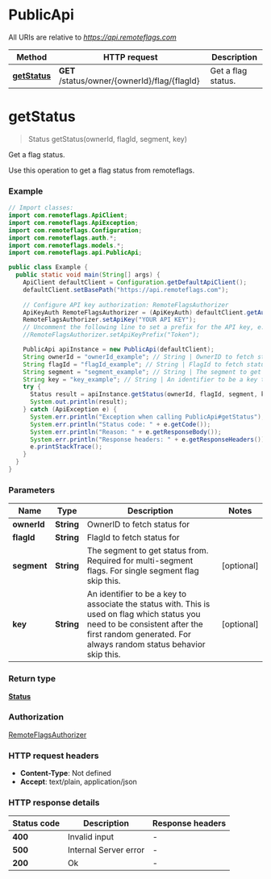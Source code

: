 # PublicApi

All URIs are relative to *https://api.remoteflags.com*

Method | HTTP request | Description
------------- | ------------- | -------------
[**getStatus**](PublicApi.md#getStatus) | **GET** /status/owner/{ownerId}/flag/{flagId} | Get a flag status.


<a name="getStatus"></a>
# **getStatus**
> Status getStatus(ownerId, flagId, segment, key)

Get a flag status.

Use this operation to get a flag status from remoteflags.

### Example
```java
// Import classes:
import com.remoteflags.ApiClient;
import com.remoteflags.ApiException;
import com.remoteflags.Configuration;
import com.remoteflags.auth.*;
import com.remoteflags.models.*;
import com.remoteflags.api.PublicApi;

public class Example {
  public static void main(String[] args) {
    ApiClient defaultClient = Configuration.getDefaultApiClient();
    defaultClient.setBasePath("https://api.remoteflags.com");
    
    // Configure API key authorization: RemoteFlagsAuthorizer
    ApiKeyAuth RemoteFlagsAuthorizer = (ApiKeyAuth) defaultClient.getAuthentication("RemoteFlagsAuthorizer");
    RemoteFlagsAuthorizer.setApiKey("YOUR API KEY");
    // Uncomment the following line to set a prefix for the API key, e.g. "Token" (defaults to null)
    //RemoteFlagsAuthorizer.setApiKeyPrefix("Token");

    PublicApi apiInstance = new PublicApi(defaultClient);
    String ownerId = "ownerId_example"; // String | OwnerID to fetch status for
    String flagId = "flagId_example"; // String | FlagId to fetch status for
    String segment = "segment_example"; // String | The segment to get status from. Required for multi-segment flags. For single segment flag skip this.
    String key = "key_example"; // String | An identifier to be a key to associate the status with. This is used on flag which status you need to be consistent after the first random generated. For always random status behavior skip this.
    try {
      Status result = apiInstance.getStatus(ownerId, flagId, segment, key);
      System.out.println(result);
    } catch (ApiException e) {
      System.err.println("Exception when calling PublicApi#getStatus");
      System.err.println("Status code: " + e.getCode());
      System.err.println("Reason: " + e.getResponseBody());
      System.err.println("Response headers: " + e.getResponseHeaders());
      e.printStackTrace();
    }
  }
}
```

### Parameters

Name | Type | Description  | Notes
------------- | ------------- | ------------- | -------------
 **ownerId** | **String**| OwnerID to fetch status for |
 **flagId** | **String**| FlagId to fetch status for |
 **segment** | **String**| The segment to get status from. Required for multi-segment flags. For single segment flag skip this. | [optional]
 **key** | **String**| An identifier to be a key to associate the status with. This is used on flag which status you need to be consistent after the first random generated. For always random status behavior skip this. | [optional]

### Return type

[**Status**](Status.md)

### Authorization

[RemoteFlagsAuthorizer](../README.md#RemoteFlagsAuthorizer)

### HTTP request headers

 - **Content-Type**: Not defined
 - **Accept**: text/plain, application/json

### HTTP response details
| Status code | Description | Response headers |
|-------------|-------------|------------------|
**400** | Invalid input |  -  |
**500** | Internal Server error |  -  |
**200** | Ok |  -  |

